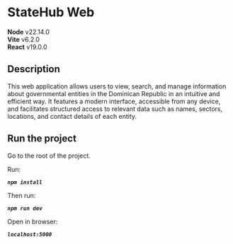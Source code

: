 # StateHub Web

**Node** v22.14.0<br />
**Vite** v6.2.0<br />
**React** v19.0.0

## Description

This web application allows users to view, search, and manage information about governmental entities in the Dominican Republic in an intuitive and efficient way. It features a modern interface, accessible from any device, and facilitates structured access to relevant data such as names, sectors, locations, and contact details of each entity.

## Run the project

Go to the root of the project.

Run:

**_`npm install`_**

Then run:

**_`npm run dev`_**

Open in browser:

**_`localhost:5000`_**
